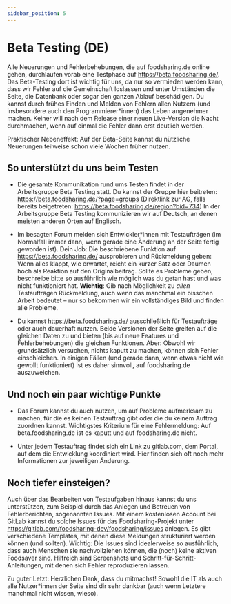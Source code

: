```yaml
---
sidebar_position: 5
---
```


# Beta Testing (DE)

Alle Neuerungen und Fehlerbehebungen, die auf foodsharing.de online gehen, durchlaufen vorab eine Testphase auf <https://beta.foodsharing.de/>.
Das Beta-Testing dort ist wichtig für uns, da nur so vermieden werden kann, dass wir Fehler auf die Gemeinschaft loslassen und unter Umständen die Seite, die Datenbank oder sogar den ganzen Ablauf beschädigen.
Du kannst durch frühes Finden und Melden von Fehlern allen Nutzern (und insbesondere auch den Programmierer*innen) das Leben angenehmer machen.
Keiner will nach dem Release einer neuen Live-Version die Nacht durchmachen, wenn auf einmal die Fehler dann erst deutlich werden.

Praktischer Nebeneffekt: Auf der Beta-Seite kannst du nützliche Neuerungen teilweise schon viele Wochen früher nutzen.

## So unterstützt du uns beim Testen

- Die gesamte Kommunikation rund ums Testen findet in der Arbeitsgruppe Beta Testing statt.
  Du kannst der Gruppe hier beitreten: <https://beta.foodsharing.de/?page=groups> (Direktlink zur AG, falls bereits beigetreten: <https://beta.foodsharing.de/region?bid=734>)
  In der Arbeitsgruppe Beta Testing kommunizieren wir auf Deutsch, an denen meisten anderen Orten auf Englisch.

- Im besagten Forum melden sich Entwickler*innen mit Testaufträgen (im Normalfall immer dann, wenn gerade eine Änderung an der Seite fertig geworden ist).
  Dein Job: Die beschriebene Funktion auf <https://beta.foodsharing.de/> ausprobieren und Rückmeldung geben: Wenn alles klappt, wie erwartet, reicht ein kurzer Satz oder Daumen hoch als Reaktion auf den Originalbeitrag.
  Sollte es Probleme geben, beschreibe bitte so ausführlich wie möglich was du getan hast und was nicht funktioniert hat.
  **Wichtig**: Gib nach Möglichkeit zu _allen_ Testaufträgen Rückmeldung, auch wenn das manchmal ein bisschen Arbeit bedeutet – nur so bekommen wir ein vollständiges Bild und finden alle Probleme.

- Du kannst <https://beta.foodsharing.de/> ausschließlich für Testaufträge oder auch dauerhaft nutzen.
  Beide Versionen der Seite greifen auf die gleichen Daten zu und bieten (bis auf neue Features und Fehlerbehebungen) die gleichen Funktionen.
  Aber: Obwohl wir grundsätzlich versuchen, nichts kaputt zu machen, können sich Fehler einschleichen.
  In einigen Fällen (und gerade dann, wenn etwas nicht wie gewollt funktioniert) ist es daher sinnvoll, auf foodsharing.de auszuweichen.

## Und noch ein paar wichtige Punkte

- Das Forum kannst du auch nutzen, um auf Probleme aufmerksam zu machen, für die es keinen Testauftrag gibt oder die du keinem Auftrag zuordnen kannst. Wichtigstes Kriterium für eine Fehlermeldung: Auf beta.foodsharing.de ist es kaputt und auf foodsharing.de nicht.

- Unter jedem Testauftrag findet sich ein Link zu gitlab.com, dem Portal, auf dem die Entwicklung koordiniert wird. Hier finden sich oft noch mehr Informationen zur jeweiligen Änderung.

## Noch tiefer einsteigen?

Auch über das Bearbeiten von Testaufgaben hinaus kannst du uns unterstützen, zum Beispiel durch das Anlegen und Betreuen von Fehlerberichten, sogenannten Issues.
Mit einem kostenlosen Account bei GitLab kannst du solche Issues für das Foodsharing-Projekt unter <https://gitlab.com/foodsharing-dev/foodsharing/issues> anlegen.
Es gibt verschiedene Templates, mit denen diese Meldungen strukturiert werden können (und sollten).
Wichtig: Die Issues sind idealerweise so ausführlich, dass auch Menschen sie nachvollziehen können, die (noch) keine aktiven Foodsaver sind.
Hilfreich sind Screenshots und Schritt-für-Schritt-Anleitungen, mit denen sich Fehler reproduzieren lassen.

Zu guter Letzt: Herzlichen Dank, dass du mitmachst! Sowohl die IT als auch alle Nutzer*innen der Seite sind dir sehr dankbar (auch wenn Letztere manchmal nicht wissen, wieso).
